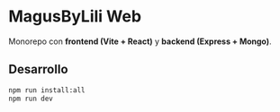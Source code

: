 # MagusByLili Web

Monorepo con **frontend (Vite + React)** y **backend (Express + Mongo)**.

## Desarrollo
```bash
npm run install:all
npm run dev
